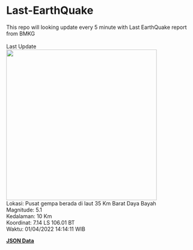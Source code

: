 # Last-EarthQuake
This repo will looking update every 5 minute with Last EarthQuake report from BMKG
<br>
<br>
Last Update
<br>
<img src="https://ews.bmkg.go.id/TEWS/data/20220401141411.mmi.jpg" width="400"/>
<br>
Lokasi: Pusat gempa berada di laut 35 Km Barat Daya Bayah <br>
Magnitude: 5.1 <br>
Kedalaman: 10 Km <br>
Koordinat: 7.14 LS 106.01 BT <br>
Waktu: 01/04/2022 14:14:11 WIB <br>

<a href="./data/data.json">**JSON Data**</a>

